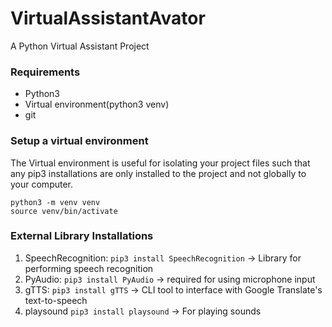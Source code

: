 # VirtualAssistantAvator
A Python Virtual Assistant Project 
### Requirements
- Python3
- Virtual environment(python3 venv)
- git


### Setup a virtual environment
The Virtual environment is useful for isolating your project files such that any pip3 installations
are only installed to the project and not globally to your computer.
```
python3 -m venv venv
source venv/bin/activate
```


### External Library Installations
1. SpeechRecognition: `pip3 install SpeechRecognition`  -> Library for performing speech recognition
2. PyAudio: `pip3 install PyAudio`  -> required for using microphone input
3. gTTS: `pip3 install gTTS`  -> CLI tool to interface with Google Translate's text-to-speech
4. playsound `pip3 install playsound`  -> For playing sounds

